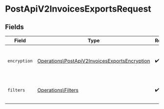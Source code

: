 # PostApiV2InvoicesExportsRequest


## Fields

| Field                                                                                                          | Type                                                                                                           | Required                                                                                                       | Description                                                                                                    |
| -------------------------------------------------------------------------------------------------------------- | -------------------------------------------------------------------------------------------------------------- | -------------------------------------------------------------------------------------------------------------- | -------------------------------------------------------------------------------------------------------------- |
| `encryption`                                                                                                   | [Operations\PostApiV2InvoicesExportsEncryption](../../Models/Operations/PostApiV2InvoicesExportsEncryption.md) | :heavy_check_mark:                                                                                             | Informacje wymagane do zaszyfrowania wyniku zapytania.                                                         |
| `filters`                                                                                                      | [Operations\Filters](../../Models/Operations/Filters.md)                                                       | :heavy_check_mark:                                                                                             | Zestaw filtrów do wyszukiwania faktur.                                                                         |